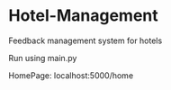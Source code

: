 # Hotel-Management
Feedback management system for hotels

Run using main.py

HomePage: localhost:5000/home
